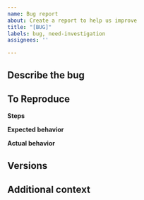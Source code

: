 ```yaml
---
name: Bug report
about: Create a report to help us improve
title: "[BUG]"
labels: bug, need-investigation
assignees: ''

---
```


## Describe the bug
<!-- [MANDATORY] -->
<!-- A clear and concise description of what the bug is. -->

## To Reproduce
<!-- [BEST-EFFORT] -->
**Steps**
<!-- List of steps to reproduce the behavior.-->

**Expected behavior**
<!-- A clear and concise description of what you expected to happen. -->

**Actual behavior**
<!-- A clear and concise description of what actually happened. -->

## Versions
<!-- [MANDATORY] -->
<!-- slogx version or commit -->

## Additional context
<!-- [OPTIONAL] -->
<!-- Add any other context about the problem here. -->
